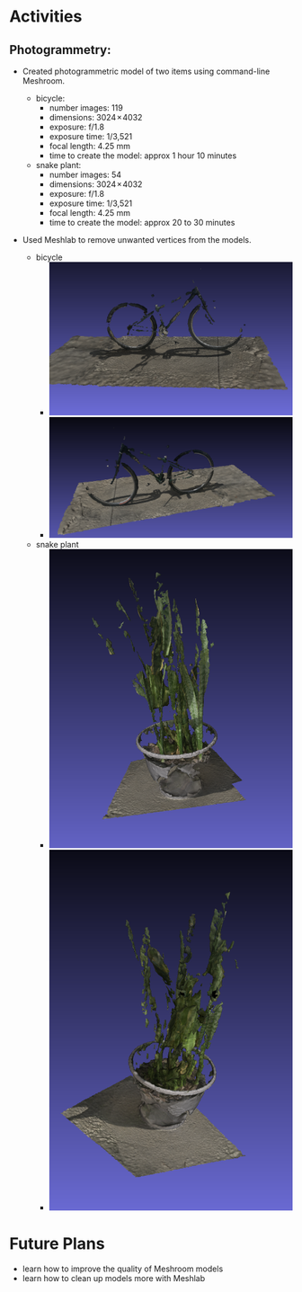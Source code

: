 # Activities

## Photogrammetry:

- Created photogrammetric model of two items using command-line Meshroom.
  - bicycle: 
    -  number images: 119
    -  dimensions: 3024 × 4032 
    -  exposure: f/1.8
    -  exposure time: 1/3,521
    -  focal length: 4.25 mm
    -  time to create the model: approx 1 hour 10 minutes
  - snake plant: 
    -  number images: 54
    -  dimensions: 3024 × 4032 
    -  exposure: f/1.8
    -  exposure time: 1/3,521
    -  focal length: 4.25 mm
    -  time to create the model: approx 20 to 30 minutes
         
- Used Meshlab to remove unwanted vertices from the models.
  - bicycle
    - ![Bicycle model!](bicycle1.png)
    - ![Bicycle model!](bicycle2.png)
  - snake plant
    - ![Snake plant model!](snake-plant1.png)
    - ![Snake plant model!](snake-plant2.png)


# Future Plans

- learn how to improve the quality of Meshroom models
- learn how to clean up models more with Meshlab


